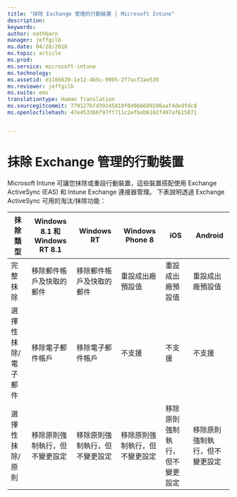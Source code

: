 ```yaml
---
title: "抹除 Exchange 管理的行動裝置 | Microsoft Intune"
description: 
keywords: 
author: nathbarn
manager: jeffgilb
ms.date: 04/28/2016
ms.topic: article
ms.prod: 
ms.service: microsoft-intune
ms.technology: 
ms.assetid: e116b620-1e12-4b5c-9905-2f7acf2ae530
ms.reviewer: jeffgilb
ms.suite: ems
translationtype: Human Translation
ms.sourcegitcommit: 779127bfd39145010f0d9b6609286aaf4dedfdc8
ms.openlocfilehash: 47e4533b6f97ff711c2efbeb6102f497af615871


---
```



# 抹除 Exchange 管理的行動裝置
Microsoft Intune 可讓您抹除或重設行動裝置，這些裝置搭配使用 Exchange ActiveSync (EAS) 和 Intune Exchange 連接器管理。 下表說明透過 Exchange ActiveSync 可用的淘汰/抹除功能：

|抹除類型|Windows 8.1 和 Windows RT 8.1|Windows RT|Windows Phone 8|iOS|Android|
|----------------|----------------------------------|--------------|-------------------|-------|-----------|
|完整抹除|移除郵件帳戶及快取的郵件|移除郵件帳戶及快取的郵件|重設成出廠預設值|重設成出廠預設值|重設成出廠預設值|
|選擇性抹除/電子郵件|移除電子郵件帳戶|移除電子郵件帳戶|不支援|不支援|不支援|
|選擇性抹除/原則|移除原則強制執行，但不變更設定|移除原則強制執行，但不變更設定|移除原則強制執行，但不變更設定|移除原則強制執行，但不變更設定|移除原則強制執行，但不變更設定|



<!--HONumber=Jul16_HO3-->


